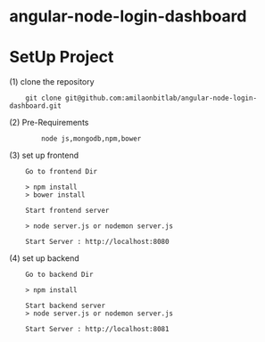 # angular-node-login-dashboard

SetUp Project
===================================================================
(1)	clone the repository

		git clone git@github.com:amilaonbitlab/angular-node-login-dashboard.git

(2) Pre-Requirements

        	node js,mongodb,npm,bower

(3)	set up frontend 

		Go to frontend Dir 

        > npm install
        > bower install

        Start frontend server 

        > node server.js or nodemon server.js

        Start Server : http://localhost:8080

(4) set up backend 

		Go to backend Dir 

        > npm install        

        Start backend server 
        > node server.js or nodemon server.js

        Start Server : http://localhost:8081
